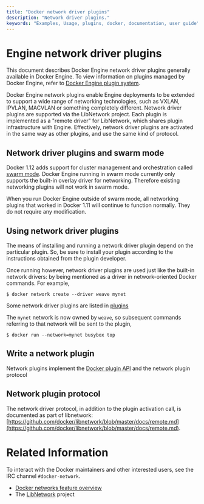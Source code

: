 ```yaml
---
title: "Docker network driver plugins"
description: "Network driver plugins."
keywords: "Examples, Usage, plugins, docker, documentation, user guide"
---
```


<!-- This file is maintained within the docker/cli Github
     repository at https://github.com/docker/cli/. Make all
     pull requests against that repo. If you see this file in
     another repository, consider it read-only there, as it will
     periodically be overwritten by the definitive file. Pull
     requests which include edits to this file in other repositories
     will be rejected.
-->

# Engine network driver plugins

This document describes Docker Engine network driver plugins generally
available in Docker Engine. To view information on plugins
managed by Docker Engine, refer to [Docker Engine plugin system](index.md).

Docker Engine network plugins enable Engine deployments to be extended to
support a wide range of networking technologies, such as VXLAN, IPVLAN, MACVLAN
or something completely different. Network driver plugins are supported via the
LibNetwork project. Each plugin is implemented as a  "remote driver" for
LibNetwork, which shares plugin infrastructure with Engine. Effectively, network
driver plugins are activated in the same way as other plugins, and use the same
kind of protocol.

## Network driver plugins and swarm mode

Docker 1.12 adds support for cluster management and orchestration called
[swarm mode](https://docs.docker.com/engine/swarm/). Docker Engine running in swarm mode currently
only supports the built-in overlay driver for networking. Therefore existing
networking plugins will not work in swarm mode.

When you run Docker Engine outside of swarm mode, all networking plugins that
worked in Docker 1.11 will continue to function normally. They do not require
any modification.

## Using network driver plugins

The means of installing and running a network driver plugin depend on the
particular plugin. So, be sure to install your plugin according to the
instructions obtained from the plugin developer.

Once running however, network driver plugins are used just like the built-in
network drivers: by being mentioned as a driver in network-oriented Docker
commands. For example,

    $ docker network create --driver weave mynet

Some network driver plugins are listed in [plugins](legacy_plugins.md)

The `mynet` network is now owned by `weave`, so subsequent commands
referring to that network will be sent to the plugin,

    $ docker run --network=mynet busybox top


## Write a network plugin

Network plugins implement the [Docker plugin
API](plugin_api.md) and the network plugin protocol

## Network plugin protocol

The network driver protocol, in addition to the plugin activation call, is
documented as part of libnetwork:
[https://github.com/docker/libnetwork/blob/master/docs/remote.md](https://github.com/docker/libnetwork/blob/master/docs/remote.md).

# Related Information

To interact with the Docker maintainers and other interested users, see the IRC channel `#docker-network`.

-  [Docker networks feature overview](https://docs.docker.com/engine/userguide/networking/)
-  The [LibNetwork](https://github.com/docker/libnetwork) project
